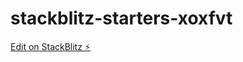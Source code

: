 # stackblitz-starters-xoxfvt

[Edit on StackBlitz ⚡️](https://stackblitz.com/edit/stackblitz-starters-xoxfvt)